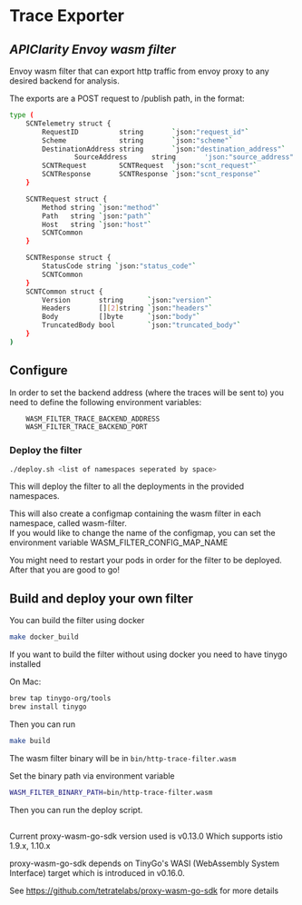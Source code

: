 # Trace Exporter
## _APIClarity Envoy wasm filter_

Envoy wasm filter that can export http traffic from envoy proxy to any desired backend for analysis.

The exports are a POST request to /publish path, in the format:
```sh
type (
	SCNTelemetry struct {
		RequestID          string       `json:"request_id"`
		Scheme             string       `json:"scheme"`
		DestinationAddress string       `json:"destination_address"`
                SourceAddress      string       'json:"source_address"'
		SCNTRequest        SCNTRequest  `json:"scnt_request"`
		SCNTResponse       SCNTResponse `json:"scnt_response"`
	}

	SCNTRequest struct {
		Method string `json:"method"`
		Path   string `json:"path"`
		Host   string `json:"host"`
		SCNTCommon
	}

	SCNTResponse struct {
		StatusCode string `json:"status_code"`
		SCNTCommon
	}
	SCNTCommon struct {
		Version       string      `json:"version"`
		Headers       [][2]string `json:"headers"`
		Body          []byte      `json:"body"`
		TruncatedBody bool        `json:"truncated_body"`
	}
)
```
## Configure

In order to set the backend address (where the traces will be sent to) you need to define the following environment variables:
```sh
    WASM_FILTER_TRACE_BACKEND_ADDRESS
    WASM_FILTER_TRACE_BACKEND_PORT

```

### Deploy the filter

```sh
./deploy.sh <list of namespaces seperated by space>
```

This will deploy the filter to all the deployments in the provided namespaces.

This will also create a configmap containing the wasm filter in each namespace, called wasm-filter.  
If you would like to change the name of the configmap, you can set the environment variable WASM_FILTER_CONFIG_MAP_NAME

You might need to restart your pods in order for the filter to be deployed.  
After that you are good to go! 

## Build and deploy your own filter

You can build the filter using docker

```sh
make docker_build
```

If you want to build the filter without using docker you need to have tinygo installed

On Mac:  
```sh
brew tap tinygo-org/tools  
brew install tinygo
```
Then you can run 
```sh
make build
```

The wasm filter binary will be in `bin/http-trace-filter.wasm`

Set the binary path via environment variable

```sh
WASM_FILTER_BINARY_PATH=bin/http-trace-filter.wasm
```

Then you can run the deploy script.

##
Current proxy-wasm-go-sdk version used is v0.13.0 Which supports istio 1.9.x, 1.10.x 

proxy-wasm-go-sdk depends on TinyGo's WASI (WebAssembly System Interface) target which is introduced in v0.16.0.

See https://github.com/tetratelabs/proxy-wasm-go-sdk for more details

